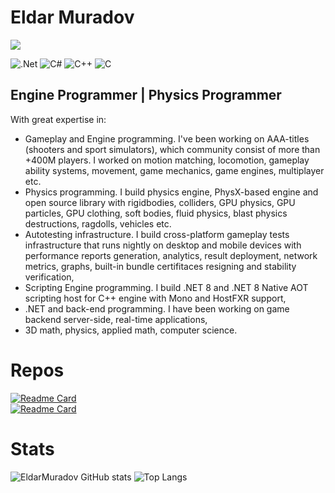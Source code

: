 # Eldar Muradov

![](https://komarev.com/ghpvc/?username=EldarMuradov)

![.Net](https://img.shields.io/badge/.NET-5C2D91?style=for-the-badge&logo=.net&logoColor=white) ![C#](https://img.shields.io/badge/c%23-%23239120.svg?style=for-the-badge&logo=c-sharp&logoColor=white) ![C++](https://img.shields.io/badge/c++-%2300599C.svg?style=for-the-badge&logo=c%2B%2B&logoColor=white)
![C](https://img.shields.io/badge/c-%2300599C.svg?style=for-the-badge&logo=c&logoColor=white)

## Engine Programmer | Physics Programmer 

With great expertise in:
- Gameplay and Engine programming. I've been working on AAA-titles (shooters and sport simulators), which community consist of more than +400M players. I worked on motion matching, locomotion, gameplay ability systems, movement, game mechanics, game engines, multiplayer etc.
- Physics programming. I build physics engine, PhysX-based engine and open source library with rigidbodies, colliders, GPU physics, GPU particles, GPU clothing, soft bodies, fluid physics, blast physics destructions, ragdolls, vehicles etc.
- Autotesting infrastructure. I build cross-platform gameplay tests infrastructure that runs nightly on desktop and mobile devices with performance reports generation, analytics, result deployment, network metrics, graphs, built-in bundle certifitaces resigning and stability verification, 
- Scripting Engine programming. I build .NET 8 and .NET 8 Native AOT scripting host for C++ engine with Mono and HostFXR support,
- .NET and back-end programming. I have been working on game backend server-side, real-time applications, 
- 3D math, physics, applied math, computer science. 

# Repos
[![Readme Card](https://github-readme-stats.vercel.app/api/pin/?username=EldarMuradov&repo=EraEngine)](https://github.com/EldarMuradov/EraEngine)
<br>
[![Readme Card](https://github-readme-stats.vercel.app/api/pin/?username=EldarMuradov&repo=OpenPS)](https://github.com/EldarMuradov/OpenPS)

# Stats

![EldarMuradov GitHub stats](https://github-readme-stats.vercel.app/api/?username=EldarMuradov&show_icons=true&title_color=fff&icon_color=79ff97&text_color=9f9f9f&bg_color=151515)
![Top Langs](https://github-readme-stats.vercel.app/api/top-langs/?username=EldarMuradov&show_icons=true&title_color=fff&icon_color=79ff97&text_color=9f9f9f&bg_color=151515)

